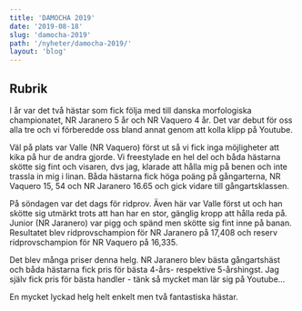 ```yaml
---
title: 'DAMOCHA 2019'
date: '2019-08-18'
slug: 'damocha-2019'
path: '/nyheter/damocha-2019/'
layout: 'blog'
---
```


## Rubrik

I år var det två hästar som fick följa med till danska morfologiska championatet, NR Jaranero 5 år och NR Vaquero 4 år. Det var debut för oss alla tre och vi förberedde oss bland annat genom att kolla klipp på Youtube.

Väl på plats var Valle (NR Vaquero) först ut så vi fick inga möjligheter att kika på hur de andra gjorde. Vi freestylade en hel del och båda hästarna skötte sig fint och visaren, dvs jag, klarade att hålla mig på benen och inte trassla in mig i linan. Båda hästarna fick höga poäng på gångarterna, NR Vaquero 15, 54 och NR Jaranero 16.65 och gick vidare till gångartsklassen.

På söndagen var det dags för ridprov. Även här var Valle först ut och han skötte sig utmärkt trots att han har en stor, gänglig kropp att hålla reda på. Junior (NR Jaranero) var pigg och spänd men skötte sig fint inne på banan. Resultatet blev ridprovschampion för NR Jaranero på 17,408 och reserv ridprovschampion för NR Vaquero på 16,335.

Det blev många priser denna helg. NR Jaranero blev bästa gångartshäst och båda hästarna fick pris för bästa 4-års- respektive 5-årshingst. Jag själv fick pris för bästa handler - tänk så mycket man lär sig på Youtube…

En mycket lyckad helg helt enkelt men två fantastiska hästar.
